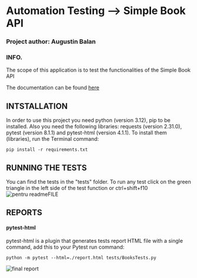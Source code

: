 # Automation Testing --> Simple Book API

### Project author: Augustin Balan

### INFO.
The scope of this application is to test the functionalities of the Simple Book API

The documentation can be found [here](https://github.com/vdespa/introduction-to-postman-course/blob/main/simple-books-api.md) 

## INTSTALLATION
In order to use this project you need python (version 3.12), pip to be installed. Also you need the following libraries: requests (version 2.31.0), pytest (version 8.1.1) and pytest-html (version 4.1.1). To install them (libraries), run the Terminal command:

```commandline
pip install -r requirements.txt
```

## RUNNING THE TESTS
You can find the tests in the "tests" folder. To run any test click on the green triangle in the left side of the test function or ctrl+shift+f10 ![pentru readmeFILE](https://github.com/AugustinIonutz/SIMPLE_BOOK_API_AUTOMATION_TESTING/assets/164404789/14319feb-4de9-4dd0-a9ba-a944bc42030f)


## REPORTS

#### pytest-html
pytest-html is a plugin that generates tests report HTML file with a single command, add this to your Pytest run command:

```commandline
python -m pytest --html=./report.html tests/BooksTests.py
```

![final report](https://github.com/AugustinIonutz/SIMPLE_BOOK_API_AUTOMATION_TESTING/assets/164404789/f721eaf3-2fad-4761-af7d-4bb0fd83595f)


